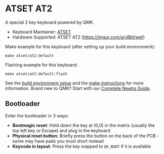# ATSET AT2

A special 2 key keyboard powered by QMK.

* Keyboard Maintainer: [ATSET](https://github.com/anubhavd7)
* Hardware Supported: ATSET AT2 (https://imgur.com/a/yBbVwef)

Make example for this keyboard (after setting up your build environment):

    make atset/at2:default

Flashing example for this keyboard:

    make atset/at2:default:flash

See the [build environment setup](https://docs.qmk.fm/#/getting_started_build_tools) and the [make instructions](https://docs.qmk.fm/#/getting_started_make_guide) for more information. Brand new to QMK? Start with our [Complete Newbs Guide](https://docs.qmk.fm/#/newbs).

## Bootloader

Enter the bootloader in 3 ways:

* **Bootmagic reset**: Hold down the key at (0,0) in the matrix (usually the top left key or Escape) and plug in the keyboard
* **Physical reset button**: Briefly press the button on the back of the PCB - some may have pads you must short instead
* **Keycode in layout**: Press the key mapped to `QK_BOOT` if it is available

